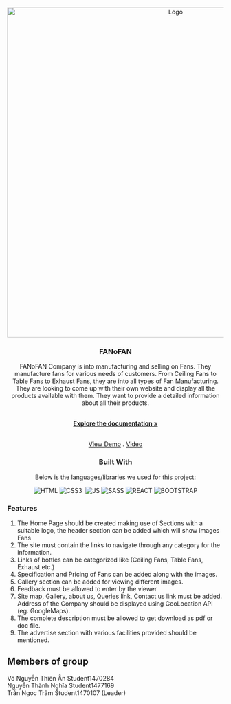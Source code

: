 <a  name="readme-top"></a>

<!-- FANoFAN -->

<br  />

<div  align="center">

<img  src={[LOGO]}  alt="Logo"  width="768px"  height="auto">

</a>

<h3  align="center">FANoFAN</h3>

FANoFAN Company is into manufacturing and selling on Fans. They manufacture fans for various needs of customers. From Ceiling Fans to Table Fans to Exhaust Fans, they are into all types of Fan Manufacturing.
They are looking to come up with their own website and display all the products available with them. They want to provide a detailed information about all their products.

  <br  />
  <a  href="https://github.com/Tramella/eProject_FANoFAN_Group4/tree/master/REVIEW"><strong>Explore the documentation »</strong></a>

<br  /><a  href="https://fa-no-fan.vercel.app/" target="_blank">View Demo</a> . <a  href="https://www.youtube.com/watch?v=CJfWGJ3VHh8" target="_blank">Video</a>

### Built With

Below is the languages/libraries we used for this project:

![HTML]&nbsp;![CSS3] &nbsp;![JS]&nbsp;![SASS]&nbsp;![REACT]&nbsp;![BOOTSTRAP]

<div  align="left">
  
### Features </br>
<ol>
<li>
The Home Page should be created making use of Sections with a suitable logo, the header section can be added which will show images Fans</br>
</li>
<li>
The site must contain the links to navigate through any category for the information. </br>
</li>
<li>
Links of bottles can be categorized like (Ceiling Fans, Table Fans, Exhaust etc.) </br>
</li>
<li>
Specification and Pricing of Fans can be added along with the images.</br>
</li>
<li>
Gallery section can be added for viewing different images.</br>
</li>
<li>
Feedback must be allowed to enter by the viewer</br>
</li>
<li>
Site map, Gallery, about us, Queries link, Contact us link must be added. Address of the Company should be displayed using GeoLocation API (eg. GoogleMaps).</br>
</li>
<li>
The complete description must be allowed to get download as pdf or doc file.</br>
</li>
<li>
The advertise section with various facilities provided should be mentioned.</br>
</li>
</ol>

## Members of group

Võ Nguyễn Thiên Ân </t>Student1470284 </br>
Nguyễn Thành Nghĩa </t>Student1477169</br>
Trần Ngọc Trâm </t>Student1470107 (Leader)</br>

[html]: https://img.shields.io/badge/HTML5-E34F26?style=for-the-badge&logo=html5&logoColor=white
[css3]: https://img.shields.io/badge/CSS3-1572B6?style=for-the-badge&logo=css3&logoColor=white
[js]: https://img.shields.io/badge/JavaScript-F7DF1E?style=for-the-badge&logo=javascript&logoColor=black
[sass]: https://img.shields.io/badge/Sass-CC6699?style=for-the-badge&logo=sass&logoColor=white
[react]: https://img.shields.io/badge/React-20232A?style=for-the-badge&logo=react&logoColor=61DAFB
[bootstrap]: https://drive.google.com/file/d/1QJldNWK2La4Ozv2USj8DaODqd6zTnm4N/view?usp=sharing
[logo]: https://drive.google.com/file/d/165orVlhW74ye9WEbxs4ObQugWoqqr3NK/view?usp=sharing
